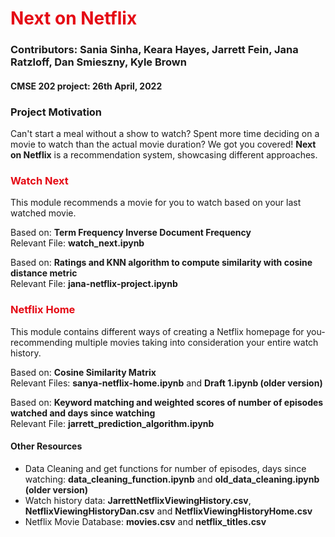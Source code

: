 <h1 style='color: #E50914'> Next on Netflix </h1>

### Contributors: Sania Sinha, Keara Hayes, Jarrett Fein, Jana Ratzloff, Dan Smieszny, Kyle Brown 
#### CMSE 202 project: 26th April, 2022

### Project Motivation
Can't start a meal without a show to watch? Spent more time deciding on a movie to watch than the actual movie duration? We got you covered! **Next on Netflix** is a recommendation system, showcasing different approaches.  

<h3 style='color: #E50914'> Watch Next </h3>

This module recommends a movie for you to watch based on your last watched movie.   

Based on: **Term Frequency Inverse Document Frequency**   
Relevant File: **watch_next.ipynb**    

Based on: **Ratings and KNN algorithm to compute similarity with cosine distance metric**   
Relevant File: **jana-netflix-project.ipynb**

<h3 style='color: #E50914'> Netflix Home </h3>

This module contains different ways of creating a Netflix homepage for you- recommending multiple movies taking into consideration your entire watch history.

Based on: **Cosine Similarity Matrix**    
Relevant Files: **sanya-netflix-home.ipynb** and **Draft 1.ipynb (older version)**   

Based on: **Keyword matching and weighted scores of number of episodes watched and days since watching**   
Relevant File: **jarrett_prediction_algorithm.ipynb**   

#### Other Resources
- Data Cleaning and get functions for number of episodes, days since watching: **data_cleaning_function.ipynb** and **old_data_cleaning.ipynb (older version)**
- Watch history data: **JarrettNetflixViewingHistory.csv**, **NetflixViewingHistoryDan.csv** and **NetflixViewingHistoryHome.csv**
- Netflix Movie Database: **movies.csv** and **netflix_titles.csv**  
